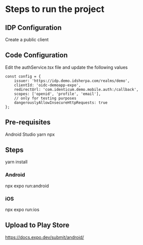 # Steps to run the project

## IDP Configuration

Create a public client

## Code Configuration

Edit the authService.tsx file and update the following values
    
```
const config = {
    issuer: 'https://idp.demo.idsherpa.com/realms/demo',
    clientId: 'oidc-demoapp-expo',
    redirectUrl: 'com.identicum.demo.mobile.auth:/callback',
    scopes: ['openid', 'profile', 'email'],
    // only for testing purposes
    dangerouslyAllowInsecureHttpRequests: true
};
```

## Pre-requisites 
Android Studio
yarn
npx


## Steps 
yarn install

### Android 
npx expo run:android

### iOS 
npx expo run:ios


## Upload to Play Store 

https://docs.expo.dev/submit/android/